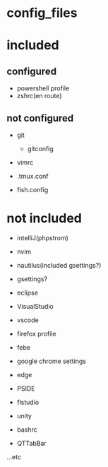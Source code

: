 # config_files

# included
## configured

* powershell profile
* zshrc(en route)

## not configured


* git
    * gitconfig

* vimrc
* .tmux.conf
* fish.config
# not included

* intelliJ(phpstrom)
* nvim
* nautilus(included gsettings?)
* gsettings?
* eclipse
* VisualStudio
* vscode
* firefox profile
* febe

* google chrome settings
* edge
* PSIDE
* flstudio
* unity 
* bashrc
* QTTabBar

...etc